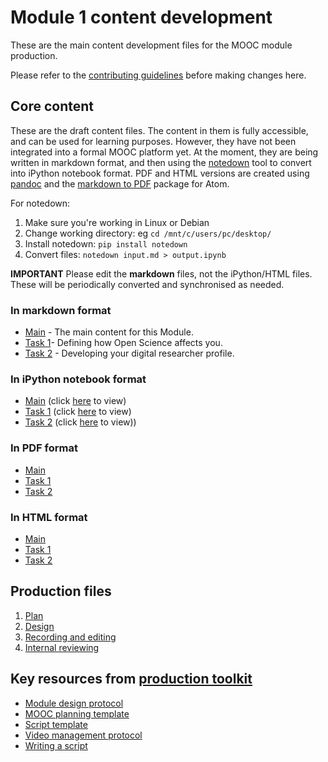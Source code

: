 # Module 1 content development

These are the main content development files for the MOOC module production.

Please refer to the [contributing guidelines](https://github.com/OpenScienceMOOC/Module-1-Open-Principles/blob/master/CONTRIBUTING.md) before making changes here.

## Core content

These are the draft content files. The content in them is fully accessible, and can be used for learning purposes. However, they have not been integrated into a formal MOOC platform yet. At the moment, they are being written in markdown format, and then using the [notedown](https://github.com/aaren/notedown) tool to convert into iPython notebook format. PDF and HTML versions are created using [pandoc](https://pandoc.org/demos.html) and the [markdown to PDF](https://atom.io/packages/markdown-pdf) package for Atom.

For notedown:
1. Make sure you're working in Linux or Debian
2. Change working directory: eg `cd /mnt/c/users/pc/desktop/`
3. Install notedown: `pip install notedown`
4. Convert files: `notedown input.md > output.ipynb`

**IMPORTANT** Please edit the **markdown** files, not the iPython/HTML files. These will be periodically converted and synchronised as needed.

### In markdown format

- [Main](MAIN.md) - The main content for this Module.
- [Task 1](Task_1.md)- Defining how Open Science affects you.
- [Task 2](Task_2.md) - Developing your digital researcher profile.

### In iPython notebook format

- [Main](https://github.com/OpenScienceMOOC/Module-1-Open-Principles/blob/master/content_development/MAIN.ipynb) (click [here](https://nbviewer.jupyter.org/github/OpenScienceMOOC/Module-1-Open-Principles/blob/master/content_development/MAIN.ipynb) to view)
- [Task 1](https://github.com/OpenScienceMOOC/Module-1-Open-Principles/blob/master/content_development/Task_1.ipynb) (click [here](https://nbviewer.jupyter.org/github/OpenScienceMOOC/Module-1-Open-Principles/blob/master/content_development/Task_1.ipynb) to view)
- [Task 2](https://github.com/OpenScienceMOOC/Module-1-Open-Principles/blob/master/content_development/Task_2.ipynb) (click [here](https://nbviewer.jupyter.org/github/OpenScienceMOOC/Module-1-Open-Principles/blob/master/content_development/Task_2.ipynb) to view))

### In PDF format

- [Main](MAIN.pdf)
- [Task 1](Task_1.pdf)
- [Task 2](Task_2.pdf)

### In HTML format

- [Main](MAIN.html)
- [Task 1](Task_1.html)
- [Task 2](Task_2.html)

## Production files

1. [Plan](01-plan.md) 
1. [Design](02-design.md)
1. [Recording and editing](03-recording.md)
1. [Internal reviewing](04-quizzes.md)


## Key resources from [production toolkit](https://github.com/OpenScienceMOOC/Module-1-Open-Principles/tree/master/production_toolkit)

- [Module design protocol](https://github.com/OpenScienceMOOC/Module-1-Open-Principles/blob/master/production_toolkit/MODULE_DESIGN_PROTOCOL.md)
- [MOOC planning template](https://github.com/OpenScienceMOOC/Module-1-Open-Principles/blob/master/production_toolkit/MOOC_planning_template.md)
- [Script template](https://github.com/OpenScienceMOOC/Module-1-Open-Principles/blob/master/production_toolkit/Script_template.md)
- [Video management protocol](https://github.com/OpenScienceMOOC/Module-1-Open-Principles/blob/master/production_toolkit/Video_management_protocol.md)
- [Writing a script](https://github.com/OpenScienceMOOC/Module-1-Open-Principles/blob/master/production_toolkit/Writing_a_script.md)